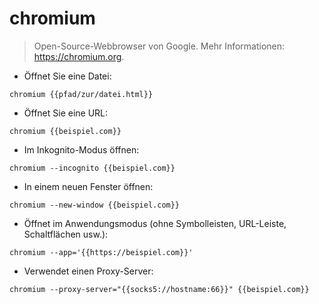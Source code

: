 # chromium

> Open-Source-Webbrowser von Google.
> Mehr Informationen: <https://chromium.org>.

- Öffnet Sie eine Datei:

`chromium {{pfad/zur/datei.html}}`

- Öffnet Sie eine URL:

`chromium {{beispiel.com}}`

- Im Inkognito-Modus öffnen:

`chromium --incognito {{beispiel.com}}`

- In einem neuen Fenster öffnen:

`chromium --new-window {{beispiel.com}}`

- Öffnet im Anwendungsmodus (ohne Symbolleisten, URL-Leiste, Schaltflächen usw.):

`chromium --app='{{https://beispiel.com}}'`

- Verwendet einen Proxy-Server:

`chromium --proxy-server="{{socks5://hostname:66}}" {{beispiel.com}}`

